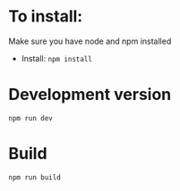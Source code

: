 # To install:
Make sure you have node and npm installed

- Install:
  `npm install`

# Development version
`npm run dev`

# Build
`npm run build`
